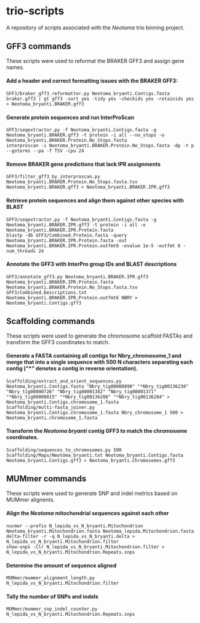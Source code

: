 # trio-scripts
A repository of scripts associated with the <i>Neotoma</i> trio binning project.

## GFF3 commands
These scripts were used to reformat the BRAKER GFF3 and assign gene names.

#### Add a header and correct formatting issues with the BRAKER GFF3:
```
GFF3/braker_gff3_reformatter.py Neotoma_bryanti.Contigs.fasta braker.gff3 | gt gff3 -sort yes -tidy yes -checkids yes -retainids yes > Neotoma_bryanti.BRAKER.gff3
```

#### Generate protein sequences and run InterProScan
```
GFF3/seqextractor.py -f Neotoma_bryanti.Contigs.fasta -g Neotoma_bryanti.BRAKER.gff3 -t protein -i all --no_stops -o Neotoma_bryanti.BRAKER.Protein.No_Stops.fasta
interproscan -i Neotoma_bryanti.BRAKER.Protein.No_Stops.fasta -dp -t p --goterms --pa -f TSV -cpu 24
```

#### Remove BRAKER gene predictions that lack IPR assignments
```
GFF3/filter_gff3_by_interproscan.py Neotoma_bryanti.BRAKER.Protein.No_Stops.fasta.tsv Neotoma_bryanti.BRAKER.gff3 > Neotoma_bryanti.BRAKER.IPR.gff3
```

#### Retrieve protein sequences and align them against other species with BLAST
```
GFF3/seqextractor.py -f Neotoma_bryanti.Contigs.fasta -g Neotoma_bryanti.BRAKER.IPR.gff3 -t protein -i all -o Neotoma_bryanti.BRAKER.IPR.Protein.fasta
blastp -db GFF3/Combined.Protein.fasta -query Neotoma_bryanti.BRAKER.IPR.Protein.fasta -out Neotoma_bryanti.BRAKER.IPR.Protein.outfmt6 -evalue 1e-5 -outfmt 6 -num_threads 24
```

#### Annotate the GFF3 with InterPro group IDs and BLAST descriptions
```
GFF3/annotate_gff3.py Neotoma_bryanti.BRAKER.IPR.gff3 Neotoma_bryanti.BRAKER.IPR.Protein.fasta Neotoma_bryanti.BRAKER.Protein.No_Stops.fasta.tsv GFF3/Combined.Descriptions.txt Neotoma_bryanti.BRAKER.IPR.Protein.outfmt6 NBRY > Neotoma_bryanti.Contigs.gff3
```

## Scaffolding commands
These scripts were used to generate the chromosome scaffold FASTAs and transform the GFF3 coordinates to match.

#### Generate a FASTA containing all contigs for Nbry_chromosome_1 and merge that into a single sequence with 500 N characters separating each contig ("\*" denotes a contig in reverse orientation).
```
Scaffolding/extract_and_orient_sequences.py Neotoma_bryanti.Contigs.fasta "Nbry_tig00000890" "*Nbry_tig00136238" "Nbry_tig00000726" "Nbry_tig00001382" "Nbry_tig00001371" "*Nbry_tig00000015" "*Nbry_tig00136208" "*Nbry_tig00136204" > Neotoma_bryanti.Contigs.chromosome_1.fasta
Scaffolding/multi-fasta_joiner.py Neotoma_bryanti.Contigs.chromosome_1.fasta Nbry_chromosome_1 500 > Neotoma_bryanti.chromosome_1.fasta
```

#### Transform the <i>Neotoma bryanti</i> contig GFF3 to match the chromosome coordinates.
```
Scaffolding/sequences_to_chromosomes.py 500 Scaffolding/Maps/Neotoma_bryanti.txt Neotoma_bryanti.Contigs.fasta Neotoma_bryanti.Contigs.gff3 > Neotoma_bryanti.Chromosomes.gff3
```

## MUMmer commands
These scripts were used to generate SNP and indel metrics based on MUMmer alignents.

#### Align the <i>Neotoma</i> mitochondrial sequences against each other
```
nucmer --prefix N_lepida_vs_N_bryanti.Mitochondrion Neotoma_bryanti.Mitochondrion.fasta Neotoma_lepida.Mitochondrion.fasta
delta-filter -r -q N_lepida_vs_N_bryanti.delta > N_lepida_vs_N_bryanti.Mitochondrion.filter
show-snps -Clr N_lepida_vs_N_bryanti.Mitochondrion.filter > N_lepida_vs_N_bryanti.Mitochondrion.Repeats.snps
```

#### Determine the amount of sequence aligned
```
MUMmer/mummer_alignment_length.py N_lepida_vs_N_bryanti.Mitochondrion.filter
```

#### Tally the number of SNPs and indels
```
MUMmer/mummer_snp_indel_counter.py N_lepida_vs_N_bryanti.Mitochondrion.Repeats.snps
```
